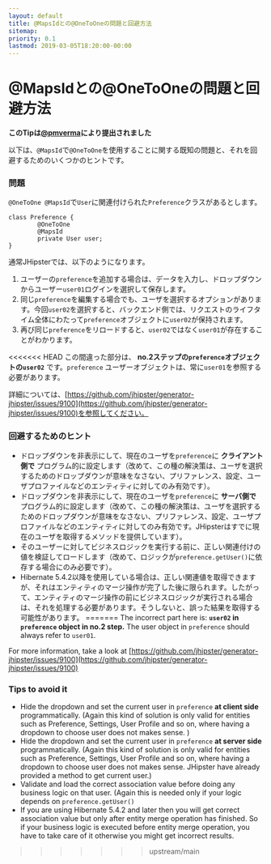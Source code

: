 ```yaml
---
layout: default
title: @MapsIdとの@OneToOneの問題と回避方法
sitemap:
priority: 0.1
lastmod: 2019-03-05T18:20:00-00:00
---
```


# @MapsIdとの@OneToOneの問題と回避方法

__このTipは[@pmverma](https://github.com/pmverma)により提出されました__

以下は、`@MapsId`で`@OneToOne`を使用することに関する既知の問題と、それを回避するためのいくつかのヒントです。
### 問題
`@OneToOne @MapsId`で`User`に関連付けられた`Preference`クラスがあるとします。
```
class Preference {
        @OneToOne
        @MapsId
        private User user;
}
```
通常JHipsterでは、以下のようになります。
1. ユーザーの`preference`を追加する場合は、データを入力し、ドロップダウンからユーザー`user01`ログインを選択して保存します。
2. 同じ`preference`を編集する場合でも、ユーザを選択するオプションがあります。今回`user02`を選択すると、バックエンド側では、リクエストのライフタイム全体にわたって`preference`オブジェクトに`user02`が保持されます。
3. 再び同じ`preference`をリロードすると、`user02`ではなく`user01`が存在することがわかります。

<<<<<<< HEAD
この間違った部分は、
**no.2ステップの`preference`オブジェクトの`user02`** です。`preference` ユーザーオブジェクトは、常に`user01`を参照する必要があります。

詳細については、[https://github.com/jhipster/generator-jhipster/issues/9100](https://github.com/jhipster/generator-jhipster/issues/9100)を参照してください。

### 回避するためのヒント

* ドロップダウンを非表示にして、現在のユーザを`preference`に **クライアント側で** プログラム的に設定します（改めて、この種の解決策は、ユーザを選択するためのドロップダウンが意味をなさない、プリファレンス、設定、ユーザプロファイルなどのエンティティに対してのみ有効です）。
* ドロップダウンを非表示にして、現在のユーザを`preference`に **サーバ側で** プログラム的に設定します（改めて、この種の解決策は、ユーザを選択するためのドロップダウンが意味をなさない、プリファレンス、設定、ユーザプロファイルなどのエンティティに対してのみ有効です。JHipsterはすでに現在のユーザを取得するメソッドを提供しています）。
* そのユーザーに対してビジネスロジックを実行する前に、正しい関連付けの値を検証してロードします（改めて、ロジックが`preference.getUser()`に依存する場合にのみ必要です）。
* Hibernate 5.4.2以降を使用している場合は、正しい関連値を取得できますが、それはエンティティのマージ操作が完了した後に限られます。したがって、エンティティのマージ操作の前にビジネスロジックが実行される場合は、それを処理する必要があります。そうしないと、誤った結果を取得する可能性があります。
=======
The incorrect part here is:
 **`user02` in `preference` object in no.2 step.** The user object in `preference` should always refer to `user01`.
 
 For more information, take a look at [https://github.com/jhipster/generator-jhipster/issues/9100](https://github.com/jhipster/generator-jhipster/issues/9100)
 
 ### Tips to avoid it
 
 * Hide the dropdown and set the current user in `preference` **at client side** programmatically. (Again this kind of solution is only valid for entities such as Preference, Settings, User Profile and so on, where having a dropdown to choose user does not makes sense. )
 * Hide the dropdown and set the current user in `preference` **at server side** programmatically. (Again this kind of solution is only valid for entities such as Preference, Settings, User Profile and so on, where having a dropdown to choose user does not makes sense. JHipster have already provided a method to get current user.)
 * Validate and load the correct association value before doing any business logic on that user. (Again this is needed only if your logic depends on `preference.getUser()`
 * If you are using Hibernate 5.4.2 and later then you will get correct association value but only after entity merge operation has finished. So if your business logic is executed before entity merge operation, you have to take care of it otherwise you might get incorrect results.
>>>>>>> upstream/main
